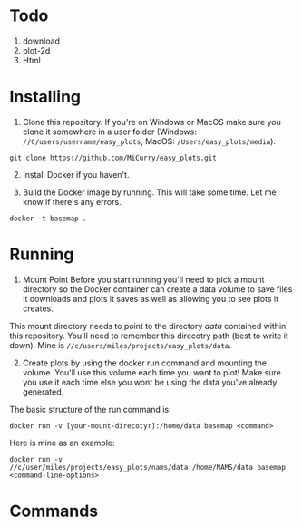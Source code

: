 # Todo
1. download
2. plot-2d
3. Html


# Installing
1. Clone this repository. If you're on Windows or MacOS make sure you clone it somewhere
in a user folder
(Windows: `//C/users/username/easy_plots`, MacOS: `/Users/easy_plots/media`).
```
git clone https://github.com/MiCurry/easy_plots.git
```
2. Install Docker if you haven't.

3. Build the Docker image by running. This will take some time. Let me know if
there's any errors..
```
docker -t basemap .
```

# Running
1. Mount Point
Before you start running you'll need to pick a mount directory so the Docker
container can create a data volume to save files it downloads and plots it
saves as well as allowing you to see plots it creates.

This mount directory needs to point to the directory *data* contained within
this repository. You'll need to remember this direcotry path (best to write it
down). Mine is `//c/users/miles/projects/easy_plots/data`.

2. Create plots by using the docker run command and mounting the volume. You'll
use this volume each time you want to plot! Make sure you use it each time else
you wont be using the data you've already generated.

The basic structure of the run command is:
```
docker run -v [your-mount-direcotyr]:/home/data basemap <command>
```

Here is mine as an example:
```
docker run -v //c/user/miles/projects/easy_plots/nams/data:/home/NAMS/data basemap <command-line-options>
```

# Commands
